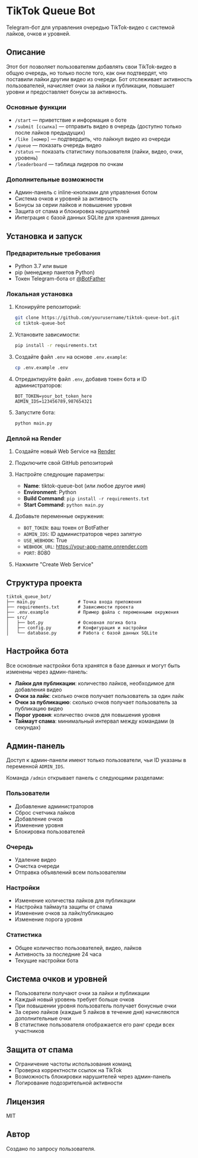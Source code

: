 # TikTok Queue Bot

Telegram-бот для управления очередью TikTok-видео с системой лайков, очков и уровней.

## Описание

Этот бот позволяет пользователям добавлять свои TikTok-видео в общую очередь, но только после того, как они подтвердят, что поставили лайки другим видео из очереди. Бот отслеживает активность пользователей, начисляет очки за лайки и публикации, повышает уровни и предоставляет бонусы за активность.

### Основные функции

- `/start` — приветствие и информация о боте
- `/submit [ссылка]` — отправить видео в очередь (доступно только после лайков предыдущих)
- `/like [номер]` — подтвердить, что лайкнул видео из очереди
- `/queue` — показать очередь видео
- `/status` — показать статистику пользователя (лайки, видео, очки, уровень)
- `/leaderboard` — таблица лидеров по очкам

### Дополнительные возможности

- Админ-панель с inline-кнопками для управления ботом
- Система очков и уровней за активность
- Бонусы за серии лайков и повышение уровня
- Защита от спама и блокировка нарушителей
- Интеграция с базой данных SQLite для хранения данных

## Установка и запуск

### Предварительные требования

- Python 3.7 или выше
- pip (менеджер пакетов Python)
- Токен Telegram-бота от [@BotFather](https://t.me/BotFather)

### Локальная установка

1. Клонируйте репозиторий:
   ```bash
   git clone https://github.com/yourusername/tiktok-queue-bot.git
   cd tiktok-queue-bot
   ```

2. Установите зависимости:
   ```bash
   pip install -r requirements.txt
   ```

3. Создайте файл `.env` на основе `.env.example`:
   ```bash
   cp .env.example .env
   ```

4. Отредактируйте файл `.env`, добавив токен бота и ID администраторов:
   ```
   BOT_TOKEN=your_bot_token_here
   ADMIN_IDS=123456789,987654321
   ```

5. Запустите бота:
   ```bash
   python main.py
   ```

### Деплой на Render

1. Создайте новый Web Service на [Render](https://render.com/)

2. Подключите свой GitHub репозиторий

3. Настройте следующие параметры:
   - **Name**: tiktok-queue-bot (или любое другое имя)
   - **Environment**: Python
   - **Build Command**: `pip install -r requirements.txt`
   - **Start Command**: `python main.py`

4. Добавьте переменные окружения:
   - `BOT_TOKEN`: ваш токен от BotFather
   - `ADMIN_IDS`: ID администраторов через запятую
   - `USE_WEBHOOK`: True
   - `WEBHOOK_URL`: https://your-app-name.onrender.com
   - `PORT`: 8080

5. Нажмите "Create Web Service"

## Структура проекта

```
tiktok_queue_bot/
├── main.py                # Точка входа приложения
├── requirements.txt       # Зависимости проекта
├── .env.example           # Пример файла с переменными окружения
├── src/
│   ├── bot.py             # Основная логика бота
│   ├── config.py          # Конфигурация и настройки
│   └── database.py        # Работа с базой данных SQLite
```

## Настройка бота

Все основные настройки бота хранятся в базе данных и могут быть изменены через админ-панель:

- **Лайки для публикации**: количество лайков, необходимое для добавления видео
- **Очки за лайк**: сколько очков получает пользователь за один лайк
- **Очки за публикацию**: сколько очков получает пользователь за публикацию видео
- **Порог уровня**: количество очков для повышения уровня
- **Таймаут спама**: минимальный интервал между командами (в секундах)

## Админ-панель

Доступ к админ-панели имеют только пользователи, чьи ID указаны в переменной `ADMIN_IDS`.

Команда `/admin` открывает панель с следующими разделами:

### Пользователи
- Добавление администраторов
- Сброс счетчика лайков
- Добавление очков
- Изменение уровня
- Блокировка пользователей

### Очередь
- Удаление видео
- Очистка очереди
- Отправка объявлений всем пользователям

### Настройки
- Изменение количества лайков для публикации
- Настройка таймаута защиты от спама
- Изменение очков за лайк/публикацию
- Изменение порога уровня

### Статистика
- Общее количество пользователей, видео, лайков
- Активность за последние 24 часа
- Текущие настройки бота

## Система очков и уровней

- Пользователи получают очки за лайки и публикации
- Каждый новый уровень требует больше очков
- При повышении уровня пользователь получает бонусные очки
- За серию лайков (каждые 5 лайков в течение дня) начисляются дополнительные очки
- В статистике пользователя отображается его ранг среди всех участников

## Защита от спама

- Ограничение частоты использования команд
- Проверка корректности ссылок на TikTok
- Возможность блокировки нарушителей через админ-панель
- Логирование подозрительной активности

## Лицензия

MIT

## Автор

Создано по запросу пользователя.
